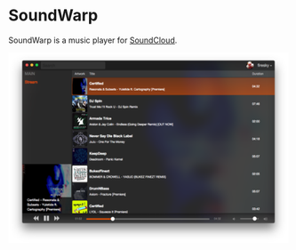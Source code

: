 # SoundWarp

SoundWarp is a music player for [SoundCloud](http://soundcloud.com/).

![Preview](./assets/preview_0.5.7.png)
